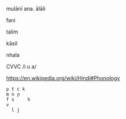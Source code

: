 mulānī ana. ālāli

fani

talim

kāsil

nhala

CVVC /i u a/

https://en.wikipedia.org/wiki/Hindi#Phonology

```
p t c k
m n ɲ
f s     h
v
  l j
```
